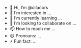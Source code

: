 - 👋 Hi, I’m @dilacors
- 👀 I’m interested in ...
- 🌱 I’m currently learning ...
- 💞️ I’m looking to collaborate on ...
- 📫 How to reach me ...
- 😄 Pronouns: ...
- ⚡ Fun fact: ...

<!---
dilacors/dilacors is a ✨ special ✨ repository because its `README.md` (this file) appears on your GitHub profile.
You can click the Preview link to take a look at your changes.
--->
